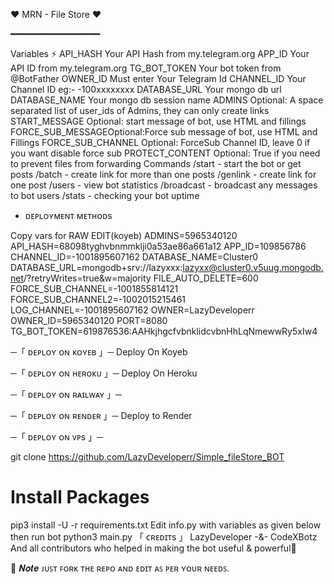 ❤ MRN - File Store ❤


━━━━━━━━━━━━━━━━━

Variables ⚡
API_HASH Your API Hash from my.telegram.org
APP_ID Your API ID from my.telegram.org
TG_BOT_TOKEN Your bot token from @BotFather
OWNER_ID Must enter Your Telegram Id
CHANNEL_ID Your Channel ID eg:- -100xxxxxxxx
DATABASE_URL Your mongo db url
DATABASE_NAME Your mongo db session name
ADMINS Optional: A space separated list of user_ids of Admins, they can only create links
START_MESSAGE Optional: start message of bot, use HTML and fillings
FORCE_SUB_MESSAGEOptional:Force sub message of bot, use HTML and Fillings
FORCE_SUB_CHANNEL Optional: ForceSub Channel ID, leave 0 if you want disable force sub
PROTECT_CONTENT Optional: True if you need to prevent files from forwarding
Commands
/start - start the bot or get posts
/batch - create link for more than one posts
/genlink - create link for one post
/users - view bot statistics
/broadcast - broadcast any messages to bot users
/stats - checking your bot uptime
- ᴅᴇᴘʟᴏʏᴍᴇɴᴛ ᴍᴇᴛʜᴏᴅs

Copy vars for RAW EDIT(koyeb)
ADMINS=5965340120
API_HASH=68098tyghvbnmmklji0a53ae86a661a12
APP_ID=109856786
CHANNEL_ID=-1001895607162
DATABASE_NAME=Cluster0
DATABASE_URL=mongodb+srv://lazyxxx:lazyxx@cluster0.v5uug.mongodb.net/?retryWrites=true&w=majority
FILE_AUTO_DELETE=600
FORCE_SUB_CHANNEL=-1001855814121
FORCE_SUB_CHANNEL2=-1002015215461
LOG_CHANNEL=-1001895607162
OWNER=LazyDeveloperr
OWNER_ID=5965340120
PORT=8080
TG_BOT_TOKEN=619876536:AAHkjhgcfvbnklidcvbnHhLqNmewwRy5xIw4

─「 ᴅᴇᴩʟᴏʏ ᴏɴ ᴋᴏʏᴇʙ 」─
Deploy On Koyeb

─「 ᴅᴇᴩʟᴏʏ ᴏɴ ʜᴇʀᴏᴋᴜ 」─
Deploy On Heroku

─「 ᴅᴇᴩʟᴏʏ ᴏɴ ʀᴀɪʟᴡᴀʏ 」─


─「 ᴅᴇᴩʟᴏʏ ᴏɴ ʀᴇɴᴅᴇʀ 」─
Deploy to Render

─「 ᴅᴇᴩʟᴏʏ ᴏɴ ᴠᴘs 」─

git clone https://github.com/LazyDeveloperr/Simple_fileStore_BOT
# Install Packages
pip3 install -U -r requirements.txt
Edit info.py with variables as given below then run bot
python3 main.py
「 ᴄʀᴇᴅɪᴛs 」
LazyDeveloper -&- CodeXBotz And all contributors who helped in making the bot useful & powerful🖤

📌 𝑵𝒐𝒕𝒆
ᴊᴜꜱᴛ ꜰᴏʀᴋ ᴛʜᴇ ʀᴇᴘᴏ ᴀɴᴅ ᴇᴅɪᴛ ᴀꜱ ᴘᴇʀ ʏᴏᴜʀ ɴᴇᴇᴅꜱ.

